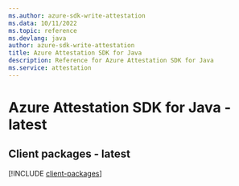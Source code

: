 ```yaml
---
ms.author: azure-sdk-write-attestation
ms.data: 10/11/2022
ms.topic: reference
ms.devlang: java
author: azure-sdk-write-attestation
title: Azure Attestation SDK for Java
description: Reference for Azure Attestation SDK for Java
ms.service: attestation
---
```

# Azure Attestation SDK for Java - latest

## Client packages - latest
[!INCLUDE [client-packages](attestation-client-index.md)]